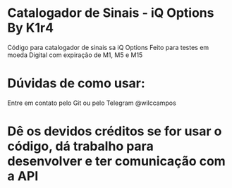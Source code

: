 # Catalogador de Sinais - iQ Options By K1r4
Código para catalogador de sinais sa iQ Options
Feito para testes em moeda Digital com expiração de M1, M5 e M15

# Dúvidas de como usar:
Entre em contato pelo Git ou pelo Telegram @wilccampos

# Dê os devidos créditos se for usar o código, dá trabalho para desenvolver e ter comunicação com a API
